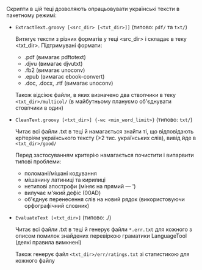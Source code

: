 Скрипти в цій теці дозволяють опрацьовувати українські тексти в пакетному режимі:

* `ExtractText.groovy [<src_dir> [<txt_dir>]]` (типово: `pdf/` та `txt/`)

    Витягує тексти з різних форматів у теці <src_dir> і складає в теку <txt_dir>. Підтримувані формати:

    * .pdf (вимагає pdftotext)
    * .djvu (вимагає djvutxt)
    * .fb2 (вимагає unoconv)
    * .epub (вимагає ebook-convert)
    * .doc, .docx, .rtf (вимагає unoconv)

    Також відсіює файли, в яких визначено два ствопчики в теку `<txt_dir>/multicol/` (в майбутньому плануємо об'єднувати стовпчики в один)

* `CleanText.groovy [<txt_dir>] {-wc <min_word_limit>}` (типово: `txt/`)

    Читає всі файли .txt в теці й намагається знайти ті, що відповідають крітеріям українського тексту (>2 тис. українських слів), вивід йде в `<txt_dir>/good/`

    Перед застосуванням критерію намагається почистити і випарвити типові проблеми:

    * поломані/мішані кодування
    * мішанину латиниці та кирилиці
    * нетипові апострофи (міняє на прямий — ')
    * вилучає м'який дефіс (00AD)
    * об'єднує перенесення слів на новий рядок (використовуючи орфографічний словник)

* `EvaluateText [<txt_dir>]` (типово: ./)

    Читає всі файли .txt в теці й генерує файли `*.err.txt` для кожного з описом помилок знайдених перевіркою граматики LanguageTool (деякі правила вимкнені)

    Також генерує файл `<txt_dir>/err/ratings.txt` зі статистикою для кожного файлу
